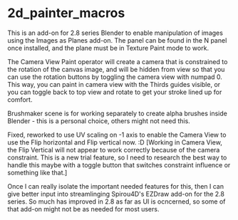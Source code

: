 # 2d_painter_macros
This is an add-on for 2.8 series Blender to enable manipulation of images using the Images as Planes add-on.
The panel can be found in the N panel once installed, and the plane must be in Texture Paint mode to work.

The Camera View Paint operator will create a camera that is constrained to the rotation of the canvas image, and will be hidden from view so that you can use the rotation buttons by toggling the camera view with numpad 0. This way, you can paint in camera view with the Thirds guides visible, or you can toggle back to top view and rotate to get your stroke lined up for comfort.

Brushmaker scene is for working separately to create alpha brushes inside Blender - this is a personal choice, others might not need this.

Fixed, reworked to use UV scaling on -1 axis to enable the Camera View to use the Flip horizontal and Flip vertical now. :D [Working in Camera View, the Flip Vertical will not appear to work correctly because of the camera constraint. This is a new trial feature, so I need to research the best way to handle this maybe with a toggle button that switches constraint influence or something like that.]

Once I can really isolate the important needed features for this, then I can give better input into streamlinging Spirou4D's EZDraw add-on for the 2.8 series. So much has improved in 2.8 as far as UI is ocncerned, so some of that add-on might not be as needed for most users.

